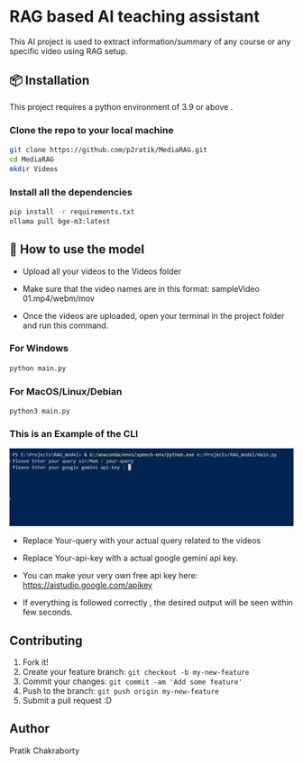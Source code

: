 # RAG based AI teaching assistant

This AI project is used to extract information/summary of any course or any specific video using RAG setup.


## 📦 Installation
This project requires a python environment of 3.9 or above .
### Clone the repo to your local machine
```bash
git clone https://github.com/p2ratik/MediaRAG.git
cd MediaRAG
mkdir Videos
```
### Install all the dependencies
```bash
pip install -r requirements.txt
ollama pull bge-m3:latest
```
## 🚀 How to use the model

- Upload all your videos to the Videos folder

- Make sure that the video names are in this format: sampleVideo 01.mp4/webm/mov

- Once the videos are uploaded, open your terminal in the project folder and run this command.

### For Windows 
```bash
python main.py
```
### For MacOS/Linux/Debian
```
python3 main.py
```
### This is an Example of the CLI
![alt text](images/image-2.png)

- Replace Your-query with your actual query related to the videos

- Replace Your-api-key with a actual google gemini api key.

- You can make your very own free api key
here:
https://aistudio.google.com/apikey

- If everything is followed correctly , the desired output will be seen within few seconds. 

## Contributing
1. Fork it!
2. Create your feature branch: `git checkout -b my-new-feature`
3. Commit your changes: `git commit -am 'Add some feature'`
4. Push to the branch: `git push origin my-new-feature`
5. Submit a pull request :D

## Author
Pratik Chakraborty 

